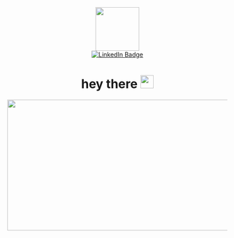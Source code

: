 <div id="header" align="center">
  <img src="https://media.giphy.com/media/2wh2kWDMWom5rQUhbf/giphy.gif" width="100"/>
<div id="badges">
  <a href="https://www.linkedin.com/in/stephanie-towch-4b2549206">
    <img src="https://img.shields.io/badge/LinkedIn-blue?style=for-the-badge&logo=linkedin&logoColor=white" alt="LinkedIn Badge"/>
  </a>
</div>
<img src="https://komarev.com/ghpvc/?username=stephtowch&style=flat-square&color=blue" alt=""/>
<h1>
  hey there
  <img src="https://media.giphy.com/media/w1OBpBd7kJqHrJnJ13/giphy.gif" width="30px"/>
</h1>
</div>
<div align="center">
  <img src="https://media.giphy.com/media/w1OBpBd7kJqHrJnJ13/giphy.gif" width="600" height="300"/>
</div>
